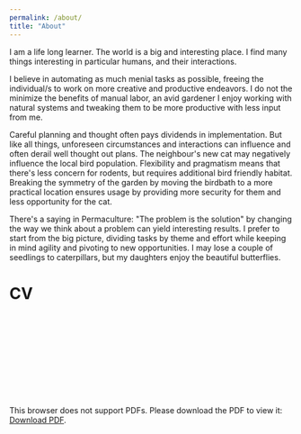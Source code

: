 ```yaml
---
permalink: /about/
title: "About"
---
```


I am a life long learner. The world is a big and interesting place. I find many things interesting in particular humans, and their interactions.

I believe in automating as much menial tasks as possible, freeing the individual/s to work on more creative and productive endeavors. I do not the minimize the benefits of manual labor, an avid gardener I enjoy working with natural systems and tweaking them to be more productive with less input from me.

Careful planning and thought often pays dividends in implementation. But like all things, unforeseen circumstances and interactions can influence and often derail well thought out plans. The neighbour's new cat may negatively influence the local bird population. Flexibility and pragmatism means that there's less concern for rodents, but requires additional bird friendly habitat. Breaking the symmetry of the garden by moving the birdbath to a more practical location ensures usage by providing more security for them and less opportunity for the cat.

There's a saying in Permaculture: "The problem is the solution" by changing the way we think about a problem can yield interesting results.
I prefer to start from the big picture, dividing tasks by theme and effort while keeping in mind agility and pivoting to new opportunities.
I may lose a couple of seedlings to caterpillars, but my daughters enjoy the beautiful butterflies.

<div>
    <h1>CV</h1>
  <object data="/assets/docs/Waheeb_Resume.pdf" type="application/pdf" width="700px" height="900px">
    <embed src="/assets/docs/Waheeb_Resume.pdf">
        <p>This browser does not support PDFs. Please download the PDF to view it: <a href="/assets/docs/Waheeb_Resume.pdf">Download PDF</a>.</p>
    </embed>
</object>
<!-- <iframe src="https://drive.google.com/file/d/1pO80gBFBtjpmu6ANnXBkJ62LagKFIaQH/view?usp=sharing" style="width:718px; height:900px;" frameborder="0"></iframe> -->

</div><!-- /.blurb -->
